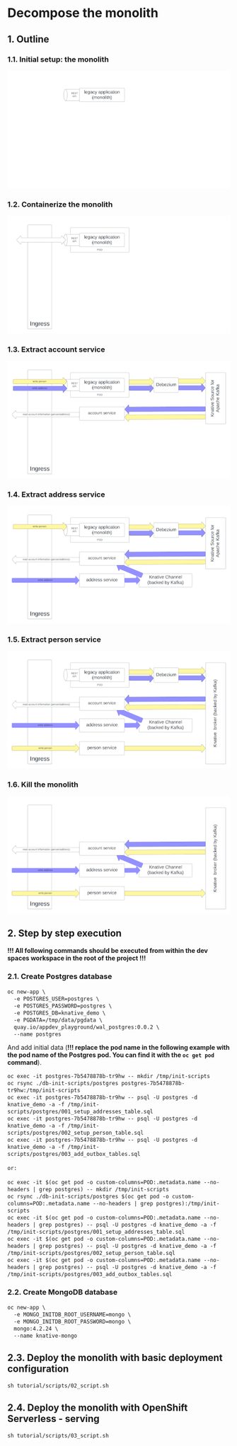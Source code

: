 # Decompose the monolith
## 1. Outline
### 1.1. Initial setup: the monolith
![Initial setup: the monolith](img/6_decompose_1.png "Initial setup: the monolith")

### 1.2. Containerize the monolith
![Containerize the monolith](img/6_decompose_2.png "Containerize the monolith")

### 1.3. Extract account service
![Extract account service](img/6_decompose_3.png "Extract account service")

### 1.4. Extract address service
![Extract address service](img/6_decompose_4.png "Extract address service")

### 1.5. Extract person service
![Extract person service](img/6_decompose_5.png "Extract person service")

### 1.6. Kill the monolith
![Kill the monolith](img/6_decompose_6.png "Kill the monolith")

## 2. Step by step execution

**!!! All following commands should be executed from within the dev spaces workspace in 
the root of the project !!!**

### 2.1. Create Postgres database
```shell
oc new-app \
  -e POSTGRES_USER=postgres \
  -e POSTGRES_PASSWORD=postgres \
  -e POSTGRES_DB=knative_demo \
  -e PGDATA=/tmp/data/pgdata \
  quay.io/appdev_playground/wal_postgres:0.0.2 \
  --name postgres
```

And add initial data (**!!! replace the pod name in the following example with the pod name of the Postgres pod. You can find it with the ```oc get pod``` command**).
```shell
oc exec -it postgres-7b5478878b-tr9hw -- mkdir /tmp/init-scripts
oc rsync ./db-init-scripts/postgres postgres-7b5478878b-tr9hw:/tmp/init-scripts
oc exec -it postgres-7b5478878b-tr9hw -- psql -U postgres -d knative_demo -a -f /tmp/init-scripts/postgres/001_setup_addresses_table.sql
oc exec -it postgres-7b5478878b-tr9hw -- psql -U postgres -d knative_demo -a -f /tmp/init-scripts/postgres/002_setup_person_table.sql
oc exec -it postgres-7b5478878b-tr9hw -- psql -U postgres -d knative_demo -a -f /tmp/init-scripts/postgres/003_add_outbox_tables.sql

or:

oc exec -it $(oc get pod -o custom-columns=POD:.metadata.name --no-headers | grep postgres) -- mkdir /tmp/init-scripts
oc rsync ./db-init-scripts/postgres $(oc get pod -o custom-columns=POD:.metadata.name --no-headers | grep postgres):/tmp/init-scripts
oc exec -it $(oc get pod -o custom-columns=POD:.metadata.name --no-headers | grep postgres) -- psql -U postgres -d knative_demo -a -f /tmp/init-scripts/postgres/001_setup_addresses_table.sql
oc exec -it $(oc get pod -o custom-columns=POD:.metadata.name --no-headers | grep postgres) -- psql -U postgres -d knative_demo -a -f /tmp/init-scripts/postgres/002_setup_person_table.sql
oc exec -it $(oc get pod -o custom-columns=POD:.metadata.name --no-headers | grep postgres) -- psql -U postgres -d knative_demo -a -f /tmp/init-scripts/postgres/003_add_outbox_tables.sql
```

### 2.2. Create MongoDB database
```shell
oc new-app \
  -e MONGO_INITDB_ROOT_USERNAME=mongo \
  -e MONGO_INITDB_ROOT_PASSWORD=mongo \
  mongo:4.2.24 \
  --name knative-mongo
```

## 2.3. Deploy the monolith with basic deployment configuration
```shell
sh tutorial/scripts/02_script.sh
```

## 2.4. Deploy the monolith with OpenShift Serverless - serving
```shell
sh tutorial/scripts/03_script.sh
```